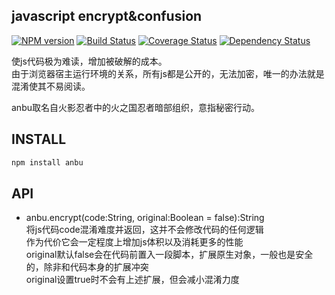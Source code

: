 ## javascript encrypt&confusion

[![NPM version](https://badge.fury.io/js/anbu.png)](https://npmjs.org/package/anbu)
[![Build Status](https://travis-ci.org/army8735/anbu.svg?branch=master)](https://travis-ci.org/army8735/anbu)
[![Coverage Status](https://coveralls.io/repos/army8735/anbu/badge.png)](https://coveralls.io/r/army8735/anbu)
[![Dependency Status](https://david-dm.org/army8735/anbu.png)](https://david-dm.org/army8735/anbu)

使js代码极为难读，增加被破解的成本。
<br/>由于浏览器宿主运行环境的关系，所有js都是公开的，无法加密，唯一的办法就是混淆使其不易阅读。

anbu取名自火影忍者中的火之国忍者暗部组织，意指秘密行动。

## INSTALL

```js
npm install anbu
```

## API

* anbu.encrypt(code:String, original:Boolean = false):String
<br/>将js代码code混淆难度并返回，这并不会修改代码的任何逻辑
<br/>作为代价它会一定程度上增加js体积以及消耗更多的性能
<br/>original默认false会在代码前置入一段脚本，扩展原生对象，一般也是安全的，除非和代码本身的扩展冲突
<br/>original设置true时不会有上述扩展，但会减小混淆力度